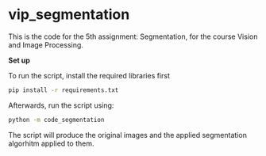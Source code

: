 # vip_segmentation
This is the code for the 5th assignment: Segmentation, for the course Vision and Image Processing.

**Set up**
  
  To run the script, install the required libraries first
```bash
pip install -r requirements.txt
```
  Afterwards, run the script using:
```bash
python -m code_segmentation
```
  The script will produce the original images and the applied segmentation algorhitm applied to them.
